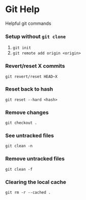# Git Help
Helpful git commands

### Setup without `git clone`
1. `git init`
2. `git remote add origin <origin>`

### Revert/reset X commits
`git revert/reset HEAD~X`

### Reset back to hash
`git reset --hard <hash>`

### Remove changes
`git checkout .`

### See untracked files
`git clean -n`

### Remove untracked files
`git clean -f`

### Clearing the local cache
`git rm -r --cached .`
